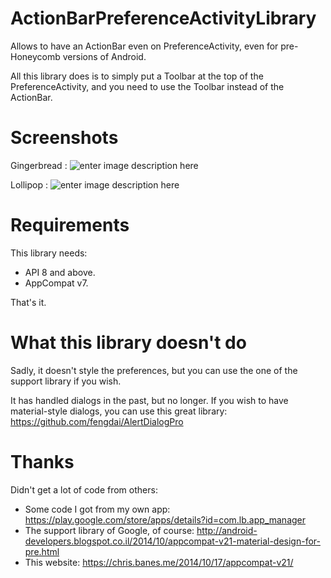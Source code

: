 ActionBarPreferenceActivityLibrary
==================================

Allows to have an ActionBar even on PreferenceActivity, even for pre-Honeycomb versions of Android.

All this library does is to simply put a Toolbar at the top of the PreferenceActivity, and you need to use the Toolbar instead of the ActionBar.

Screenshots
==
Gingerbread :
![enter image description here](https://raw.githubusercontent.com/AndroidDeveloperLB/MaterialStuffLibrary/master/1.png)

Lollipop : 
![enter image description here](https://raw.githubusercontent.com/AndroidDeveloperLB/MaterialStuffLibrary/master/2.png)

Requirements
==
This library needs:
 - API 8 and above.
 - AppCompat v7.

That's it.

What this library doesn't do
==
Sadly, it doesn't style the preferences, but you can use the one of the support library if you wish.

It has handled dialogs in the past, but no longer. If you wish to have material-style dialogs, you can use this great library:
    https://github.com/fengdai/AlertDialogPro

Thanks
==
Didn't get a lot of code from others:
 
 - Some code I got from my own app:
 https://play.google.com/store/apps/details?id=com.lb.app_manager
 - The support library of Google, of course:
 http://android-developers.blogspot.co.il/2014/10/appcompat-v21-material-design-for-pre.html
 - This website:
 https://chris.banes.me/2014/10/17/appcompat-v21/  
